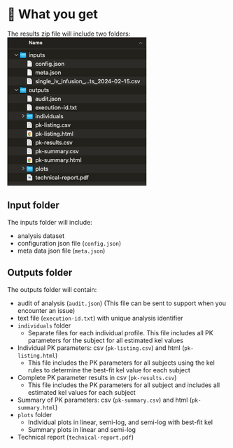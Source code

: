 # 📂 What you get
The results zip file will include two folders: 
![Results file contents](./images/results_file.png)

## Input folder
The inputs folder will include:
-   analysis dataset
-   configuration json file (`config.json`)
-   meta data json file (`meta.json`)

## Outputs folder
The outputs folder will contain:
-   audit of analysis (`audit.json`) (This file can be sent to support when you encounter an issue)
-   text file (`execution-id.txt`) with unique analysis identifier 
-   `individuals` folder
    *   Separate files for each individual profile. This file includes all PK parameters for the subject for all estimated kel values
-   Individual PK parameters: csv (`pk-listing.csv`) and html (`pk-listing.html`)
    *   This file includes the PK parameters for all subjects using the kel rules to determine the best-fit kel value for each subject
-   Complete PK parameter results in csv (`pk-results.csv`)
    *   This file includes the PK parameters for all subject and includes all estimated kel values for each subject
-   Summary of PK parameters: csv (`pk-summary.csv`) and html (`pk-summary.html`)
-   `plots` folder
    *   Individual plots in linear, semi-log, and semi-log with best-fit kel
    *   Summary plots in linear and semi-log
-   Technical report (`technical-report.pdf`)

